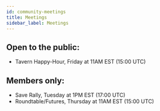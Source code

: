 ```yaml
---
id: community-meetings
title: Meetings
sidebar_label: Meetings
---
```


## Open to the public: 
- Tavern Happy-Hour, Friday at 11AM EST (15:00 UTC)

## Members only: 
- Save Rally, Tuesday at 1PM EST (17:00 UTC)
- Roundtable/Futures, Thursday at 11AM EST (15:00 UTC)
